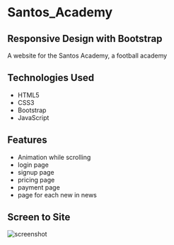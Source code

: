 # Santos_Academy

## Responsive Design with Bootstrap

A website for the Santos Academy, a football academy

## Technologies Used

- HTML5
- CSS3
- Bootstrap
- JavaScript

## Features

- Animation while scrolling
- login page
- signup page
- pricing page
- payment page
- page for each new in news


## Screen to Site

![screenshot](https://github.com/MomenTarek11/Santos_Academy/assets/116780849/6e016a6c-c47a-4b27-a51c-8d67f8aaea24)

